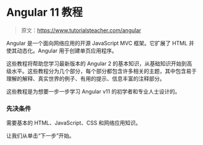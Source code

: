 # Angular 11 教程

> 原文：<https://www.tutorialsteacher.com/angular>

Angular 是一个面向网络应用的开源 JavaScript MVC 框架。它扩展了 HTML 并使其动态化。Angular 用于创建单页应用程序。

这些教程将帮助您学习最新版本的 Angular 2 的基本知识，从基础知识开始到高级水平。这些教程分为几个部分，每个部分都包含许多相关的主题，其中包含易于理解的解释、真实世界的例子、有用的提示、信息丰富的注释部分。

这些教程是为想要一步一步学习 Angular v11 的初学者和专业人士设计的。

### 先决条件

需要基本的 HTML、JavaScript、CSS 和网络应用知识。

让我们从单击“下一步”开始。